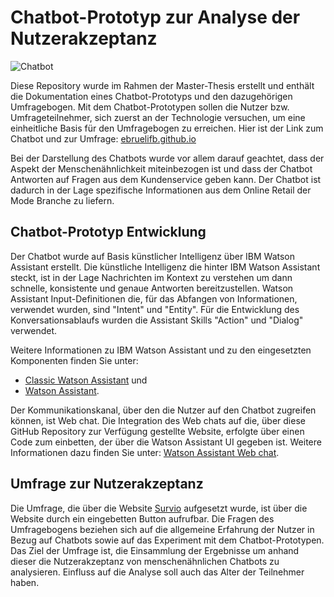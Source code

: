 # Chatbot-Prototyp zur Analyse der Nutzerakzeptanz

![Chatbot](https://github.com/ebruelifb/ebruelifb.github.io/blob/main/Chatbot.png?style=centerme)

Diese Repository wurde im Rahmen der Master-Thesis erstellt und enthält die Dokumentation eines Chatbot-Prototyps und den dazugehörigen Umfragebogen. 
Mit dem Chatbot-Prototypen sollen die Nutzer bzw. Umfrageteilnehmer, sich zuerst an der Technologie versuchen, um eine einheitliche Basis für den Umfragebogen zu erreichen. Hier ist der Link zum Chatbot und zur Umfrage: [ebruelifb.github.io](https://ebruelifb.github.io)

Bei der Darstellung des Chatbots wurde vor allem darauf geachtet, dass der Aspekt der Menschenähnlichkeit miteinbezogen ist und dass der Chatbot Antworten auf Fragen aus dem Kundenservice geben kann. Der Chatbot ist dadurch in der Lage spezifische Informationen aus dem Online Retail der Mode Branche zu liefern. 

## Chatbot-Prototyp Entwicklung

Der Chatbot wurde auf Basis künstlicher Intelligenz über IBM Watson Assistant erstellt. Die künstliche Intelligenz die hinter IBM Watson Assistant steckt, ist in der Lage Nachrichten im Kontext zu verstehen um dann schnelle, konsistente und genaue Antworten bereitzustellen. Watson Assistant Input-Definitionen die, für das Abfangen von Informationen, verwendet wurden, sind "Intent" und "Entity". Für die Entwicklung des Konversationsablaufs wurden die Assistant Skills "Action" und "Dialog" verwendet. 

Weitere Informationen zu IBM Watson Assistant und zu den eingesetzten Komponenten finden Sie unter:
  - [Classic Watson Assistant](https://cloud.ibm.com/docs/assistant?topic=assistant-index) und
  - [Watson Assistant](https://cloud.ibm.com/docs/watson-assistant?topic=watson-assistant-welcome-new-assistant).

Der Kommunikationskanal, über den die Nutzer auf den Chatbot zugreifen können, ist Web chat. Die Integration des Web chats auf die, über diese GitHub Repository zur Verfügung gestellte Website, erfolgte über einen Code zum einbetten, der über die Watson Assistant UI gegeben ist. Weitere Informationen dazu finden Sie unter: [Watson Assistant Web chat](https://web-chat.global.assistant.watson.cloud.ibm.com/docs.html?to=api-configuration).

## Umfrage zur Nutzerakzeptanz

Die Umfrage, die über die Website [Survio](https://www.survio.com/de/) aufgesetzt wurde, ist über die Website durch ein eingebetten Button aufrufbar. Die Fragen des Umfragebogens beziehen sich auf die allgemeine Erfahrung der Nutzer in Bezug auf Chatbots sowie auf das Experiment mit dem Chatbot-Prototypen. Das Ziel der Umfrage ist, die Einsammlung der Ergebnisse um anhand dieser die Nutzerakzeptanz von menschenähnlichen Chatbots zu analysieren. Einfluss auf die Analyse soll auch das Alter der Teilnehmer haben. 
